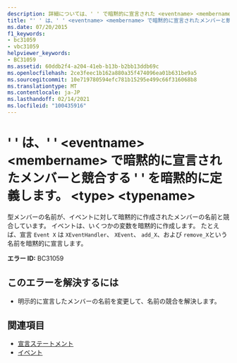 ```yaml
---
description: 詳細については、' ' で暗黙的に宣言された <eventname> <membername> メンバーと競合する ' ' を暗黙的に定義する ' ' を参照してください <type> 。 <typename>
title: "' ' は、' ' <eventname> <membername> で暗黙的に宣言されたメンバーと競合する ' ' を暗黙的に定義します。 <type> <typename>"
ms.date: 07/20/2015
f1_keywords:
- bc31059
- vbc31059
helpviewer_keywords:
- BC31059
ms.assetid: 60ddb2f4-a204-41eb-b13b-b2bb13ddb69c
ms.openlocfilehash: 2ce3feec1b162a880a35f474096ea01b631be9a5
ms.sourcegitcommit: 10e719780594efc781b15295e499c66f316068b8
ms.translationtype: MT
ms.contentlocale: ja-JP
ms.lasthandoff: 02/14/2021
ms.locfileid: "100435916"
---
```

# <a name="eventname-implicitly-defines-membername-which-conflicts-with-a-member-implicitly-declared-in-type-typename"></a>' ' は、' ' \<eventname> \<membername> で暗黙的に宣言されたメンバーと競合する ' ' を暗黙的に定義します。 \<type> \<typename>

型メンバーの名前が、イベントに対して暗黙的に作成されたメンバーの名前と競合しています。 イベントは、いくつかの変数を暗黙的に作成します。 たとえば、宣言 `Event X` は `XEventHandler`、 `XEvent`、 `add_X`、および `remove_X`という名前を暗黙的に宣言します。

**エラー ID:** BC31059

## <a name="to-correct-this-error"></a>このエラーを解決するには

- 明示的に宣言したメンバーの名前を変更して、名前の競合を解決します。

## <a name="see-also"></a>関連項目

- [宣言ステートメント](../programming-guide/language-features/statements.md#declaration-statements)
- [イベント](../programming-guide/language-features/events/index.md)
